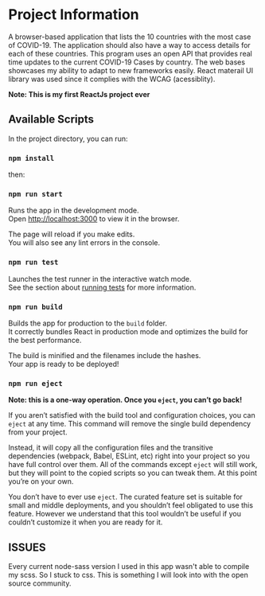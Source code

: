# Project Information

A browser-based application that lists the 10 countries with the most case of COVID-19. The application should also have a way to access details for each of these countries.
This program uses an open API that provides real time updates to the current COVID-19 Cases by country. The web bases showcases my ability to adapt to new frameworks easily. 
React materail UI library was used since it complies with the WCAG (acessiblity). 

**Note: This is my first ReactJs project ever**
## Available Scripts

In the project directory, you can run:

### `npm install`

then: 
### `npm run start`

Runs the app in the development mode.\
Open [http://localhost:3000](http://localhost:3000) to view it in the browser.

The page will reload if you make edits.\
You will also see any lint errors in the console.

### `npm run test`

Launches the test runner in the interactive watch mode.\
See the section about [running tests](https://facebook.github.io/create-react-app/docs/running-tests) for more information.

### `npm run build`

Builds the app for production to the `build` folder.\
It correctly bundles React in production mode and optimizes the build for the best performance.

The build is minified and the filenames include the hashes.\
Your app is ready to be deployed!

### `npm run eject`

**Note: this is a one-way operation. Once you `eject`, you can’t go back!**

If you aren’t satisfied with the build tool and configuration choices, you can `eject` at any time. This command will remove the single build dependency from your project.

Instead, it will copy all the configuration files and the transitive dependencies (webpack, Babel, ESLint, etc) right into your project so you have full control over them. All of the commands except `eject` will still work, but they will point to the copied scripts so you can tweak them. At this point you’re on your own.

You don’t have to ever use `eject`. The curated feature set is suitable for small and middle deployments, and you shouldn’t feel obligated to use this feature. However we understand that this tool wouldn’t be useful if you couldn’t customize it when you are ready for it.


## ISSUES

Every current node-sass version I used in this app wasn't able to compile my scss. So I stuck to css. This is something I will look into with the open source community.